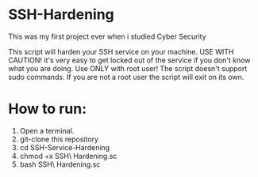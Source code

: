 # SSH-Hardening
This was my first project ever when i studied Cyber Security

This script will harden your SSH service on your machine.
USE WITH CAUTION! it's very easy to get locked out of the service if you don't know what you are doing.
Use ONLY with root user! The script doesn't support sudo commands.
If you are not a root user the script will exit on its own.


# How to run:
1. Open a terminal.
2. git-clone this repository
3. cd SSH-Service-Hardening
4. chmod +x SSH\ Hardening.sc
5. bash SSH\ Hardening.sc
